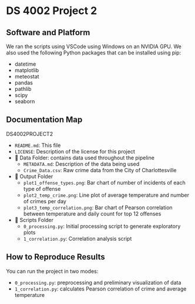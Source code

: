 # DS 4002 Project 2

## Software and Platform
We ran the scripts using VSCode using Windows on an NVIDIA GPU. We also used the following Python packages that can be installed using pip:
- datetime
- matplotlib
- meteostat
- pandas
- pathlib
- scipy
- seaborn

## Documentation Map
DS4002PROJECT2
- `README.md`: This file
- `LICENSE`: Description of the license for this project
- 📁 Data Folder: contains data used throughout the pipeline
  - `METADATA.md`: Description of the data being used
  - `Crime_Data.csv`: Raw crime data from the City of Charlottesville
- 📁 Output Folder
  - `plot1_offense_types.png`: Bar chart of number of incidents of each type of offense
  - `plot2_temp_crime.png`: Line plot of average temperature and number of crimes per day
  - `plot3_temp_correlation.png`: Bar chart of Pearson correlation between temperature and daily count for top 12 offenses
- 📁 Scripts Folder
  - `0_processing.py`: Initial processing script to generate exploratory plots
  - `1_correlation.py`: Correlation analysis script

## How to Reproduce Results
You can run the project in two modes:  
- `0_processing.py`: preprocessing and preliminary visualization of data
- `1_correlation.py`: calculates Pearson correlation of crime and average temperature
